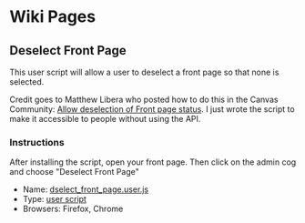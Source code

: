 # Wiki Pages

## Deselect Front Page
This user script will allow a user to deselect a front page so that none is selected. 

Credit goes to Matthew Libera who posted how to do this in the Canvas Community: [Allow deselection of Front page status](https://community.canvaslms.com/ideas/2154). I just wrote the script to make it accessible to people without using the API.

### Instructions
After installing the script, open your front page. Then click on the admin cog and choose "Deselect Front Page"

* Name: [dselect_front_page.user.js](../raw/master/pages/dselect_front_page.user.js)
* Type: [user script](../USERSCRIPTS.md)
* Browsers: Firefox, Chrome

